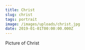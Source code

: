```yaml
---
title: Christ
slug: christ
tags: portrait
image: /images/uploads/christ.jpg
date: 2019-01-01T00:00:00.000Z
---
```

Picture of Christ
